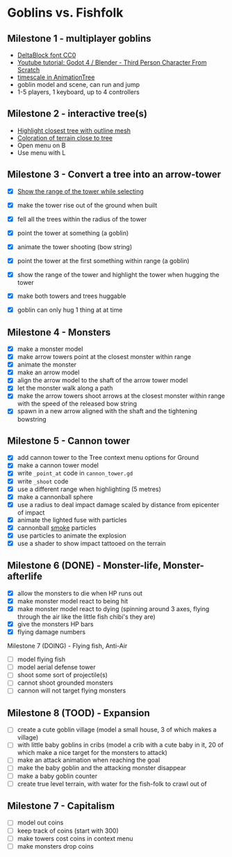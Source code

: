 # Goblins vs. Fishfolk

## Milestone 1 - multiplayer goblins

- [DeltaBlock font CC0](https://www.fontspace.com/delta-block-font-f108775)
- [Youtube tutorial: Godot 4 / Blender - Third Person Character From Scratch](https://youtu.be/VasHZZyPpYU?si=uVCYltNUYqa3C8hG)
- [timescale in AnimationTree](https://github.com/godotengine/godot-proposals/issues/463#issuecomment-585551999)
- goblin model and scene, can run and jump
- 1-5 players, 1 keyboard, up to 4 controllers

## Milestone 2 - interactive tree(s)

- [Highlight closest tree with outline mesh](https://www.reddit.com/r/godot/comments/16ulxqs/does_anybody_knows_how_this_3d_model_outline_is/)
- [Coloration of terrain close to tree](https://www.reddit.com/r/godot/comments/gok070/need_help_getting_world_coordinates_in_shader/)
- Open menu on B
- Use menu with L

## Milestone 3 - Convert a tree into an arrow-tower
- [x] [Show the range of the tower while selecting](https://godotshaders.com/shader/sdf-range-rings-3d/)
- [x] make the tower rise out of the ground when built
- [x] fell all the trees within the radius of the tower
- [x] point the tower at something (a goblin)
- [x] animate the tower shooting (bow string)
- [x] point the tower at the first something within range (a goblin)
- [x] show the range of the tower and highlight the tower when hugging the tower
- [x] make both towers and trees huggable
- [x] goblin can only hug 1 thing at at time


## Milestone 4 - Monsters
- [x] make a monster model
- [x] make arrow towers point at the closest monster within range
- [x] animate the monster
- [x] make an arrow model
- [x] align the arrow model to the shaft of the arrow tower model
- [x] let the monster walk along a path
- [x] make the arrow towers shoot arrows at the closest monster within range with the speed of the released bow string
- [x] spawn in a new arrow aligned with the shaft and the tightening bowstring

## Milestone 5 - Cannon tower
- [x] add cannon tower to the Tree context menu options for Ground
- [x] make a cannon tower model
- [x] write `_point_at` code in `cannon_tower.gd`
- [x] write `_shoot` code 
- [x] use a different range when highlighting (5 metres)
- [x] make a cannonball sphere
- [x] use a radius to deal impact damage scaled by distance from epicenter of impact
- [x] animate the lighted fuse with particles
- [x] cannonball  [smoke](https://www.youtube.com/watch?v=jVdgmbn67G8) particles
- [x] use particles to animate the explosion
- [x] use a shader to show impact tattooed on the terrain

## Milestone 6 (DONE) - Monster-life, Monster-afterlife

- [x] allow the monsters to die when HP runs out
- [x] make monster model react to being hit
- [x] make monster model react to dying (spinning around 3 axes, flying through the air like the little fish chibi's they are)
- [x] give the monsters HP bars
- [x] flying damage numbers 

Milestone 7 (DOING) - Flying fish, Anti-Air
- [ ] model flying fish
- [ ] model aerial defense tower
- [ ] shoot some sort of projectile(s) 
- [ ] cannot shoot grounded monsters
- [ ] cannon will not target flying monsters

## Milestone 8 (TOOD) - Expansion
- [ ] create a cute goblin village (model a small house, 3 of which makes a village)
- [ ] with little baby goblins in cribs (model a crib with a cute baby in it, 20 of which make a nice target for the monsters to attack)
- [ ] make an attack animation when reaching the goal
- [ ] make the baby goblin and the attacking monster disappear
- [ ] make a baby goblin counter
- [ ] create true level terrain, with water for the fish-folk to crawl out of

## Milestone 7 - Capitalism

- [ ] model out coins
- [ ] keep track of coins (start with 300)
- [ ] make towers cost coins in context menu
- [ ] make monsters drop coins

